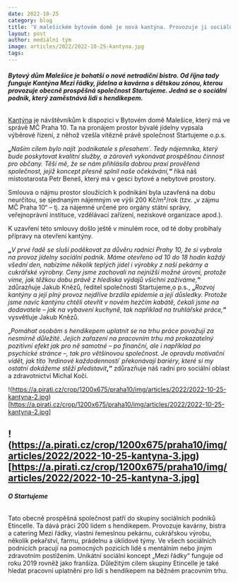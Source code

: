 ```yaml
---
date: 2022-10-25
category: blog
title: 'V malešickém bytovém domě je nová kantýna. Provozuje ji sociální podnik'
layout: post
author: mediální tým
image: articles/2022/2022-10-25-kantyna.jpg
tags:
---
```



###### **Bytový dům Malešice je bohatší o nové netradiční bistro. Od října tady funguje Kantýna Mezi řádky, jídelna a kavárna s dětskou zónou, kterou provozuje obecně prospěšná společnost Startujeme. Jedná se o sociální podnik, který zaměstnává lidi s hendikepem.**

[Kantýna](https://www.etincelle.cz/kavarny-a-bistra)  je návštěvníkům k dispozici v Bytovém domě Malešice, který má ve správě MČ Praha 10. Ta na pronájem prostor bývalé jídelny vypsala výběrové řízení, z něhož vzešla vítězně právě společnost Startujeme o.p.s.

**„**_Naším cílem bylo najít ´podnikatele s přesahem´. Tedy nájemníka, který bude poskytovat kvalitní služby, a zároveň vykonávat prospěšnou činnost pro občany. Těší mě, že se nám přihlásila dobrou praxí prověřená společnost, jejíž koncept přesně splnil naše očekávání,_**“**  říká náš místostarosta Petr Beneš, který má v gesci bytové a nebytové prostory.

Smlouva o nájmu prostor sloužících k podnikání byla uzavřená na dobu neurčitou, se sjednaným nájemným ve výši 200 Kč/m²/rok (tzv. „v zájmu MČ Praha 10“ – tj. za nájemné určené pro orgány státní správy, veřejnoprávní instituce, vzdělávací zařízení, neziskové organizace apod.).

K uzavření této smlouvy došlo ještě v minulém roce, od té doby probíhaly přípravy na otevření kantýny.

**„**_V prvé řadě se sluší poděkovat za důvěru radnici Prahy 10, že si vybrala na provoz jídelny sociální podnik. Máme otevřeno od 10 do 18 hodin každý všední den, nabízíme několik teplých jídel i výrobky z naší pekárny a cukrářské výrobny. Ceny jsme zachovali na nejnižší možné úrovni, protože víme, jak těžkou dobu právě z hlediska výdajů všichni zažíváme,_**“**  zdůrazňuje Jakub Knězů, ředitel společnosti Startujeme,o p.s.,  **„**_Rozvoj kantýny a její plný provoz nejdříve brzdila epidemie a její důsledky. Protože jsme navíc kantýnu chtěli otevřít v novém hezčím kabátě, čekali jsme na dodavatele – jak na vybavení kuchyně, tak například na truhlářské práce,_**“**  vysvětluje Jakub Knězů.

„_Pomáhat osobám s hendikepem uplatnit se na trhu práce považuji za nesmírně důležité. Jejich zařazení na pracovním trhu má prokazatelný pozitivní efekt jak pro ně samotné – po finanční, ale i například po psychické stránce –, tak pro většinovou společnost. Je opravdu motivační vidět, jak tito ´hrdinové každodennosti´ překonávají bariéry, které si my ostatní dokážeme stěží představit_**,“**  zdůrazňuje náš radní pro sociální oblast a zdravotnictví Michal Kočí.


!(https://a.pirati.cz/crop/1200x675/praha10/img/articles/2022/2022-10-25-kantyna-2.jpg)[https://a.pirati.cz/crop/1200x675/praha10/img/articles/2022/2022-10-25-kantyna-2.jpg]

!(https://a.pirati.cz/crop/1200x675/praha10/img/articles/2022/2022-10-25-kantyna-3.jpg)[https://a.pirati.cz/crop/1200x675/praha10/img/articles/2022/2022-10-25-kantyna-3.jpg]
----------

###### **O Startujeme**

Tato obecně prospěšná společnost patří do skupiny sociálních podniků Etincelle. Ta dává práci 200 lidem s hendikepem. Provozuje kavárny, bistra a catering Mezi řádky, vlastní řemeslnou pekárnu, cukrářskou výrobu, několik pekařství, farmu, prádelnu a úklidové týmy. Ve všech sociálních podnicích pracují na pomocných pozicích lidé s mentálním nebo jiným zdravotním postižením. Unikátní sociální koncept „Mezi řádky“ funguje od roku 2019 rovněž jako franšíza. Důležitým cílem skupiny Etincelle je také hledat pracovní uplatnění pro lidi s hendikepem na běžném pracovním trhu.
